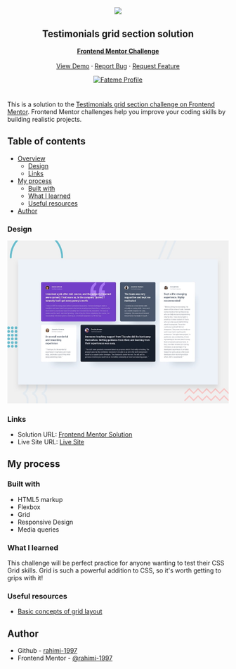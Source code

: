 <div align="center">
    <img src="https://www.frontendmentor.io/static/images/logo-mobile.svg"  width="80">
    <h2 align="center">Testimonials grid section solution</h2>
    <p align="center">
        <a href="https://www.frontendmentor.io"><strong>Frontend Mentor Challenge</strong></a>
        <br />
        <br />
        <a href="https://rahimi-1997.github.io/Testimonials-grid-section/">View Demo</a>
        ·
        <a href="https://github.com/rahimi-1997/Testimonials-grid-section/issues" target="_blank">Report Bug</a>
        ·
        <a href="https://github.com/rahimi-1997/Testimonials-grid-section/issues" target="_blank">Request Feature</a>
    </p>
</div>
<div align="center">
  <!-- Profile -->
  <a href="https://www.frontendmentor.io/profile/rahimi-1997">
    <img src="https://img.shields.io/badge/Profile-Fateme%20Rahimi-07043B?style=for-the-badge&logo=frontendmentor" alt="Fateme Profile">
  </a>

</div>

#

This is a solution to the [Testimonials grid section challenge on Frontend Mentor](https://www.frontendmentor.io/challenges/testimonials-grid-section-Nnw6J7Un7). Frontend Mentor challenges help you improve your coding skills by building realistic projects.

## Table of contents

- [Overview](#overview)
  - [Design](#design)
  - [Links](#links)
- [My process](#my-process)
  - [Built with](#built-with)
  - [What I learned](#what-i-learned)
  - [Useful resources](#useful-resources)
- [Author](#author)

### Design

![](./design/desktop-preview.jpg)

### Links

- Solution URL: [Frontend Mentor Solution](https://www.frontendmentor.io/solutions/3column-preview-card-component-3YILZGTXL6)
- Live Site URL: [Live Site](https://rahimi-1997.github.io/Testimonials-grid-section/)

## My process

### Built with

- HTML5 markup
- Flexbox
- Grid
- Responsive Design
- Media queries

### What I learned

This challenge will be perfect practice for anyone wanting to test their CSS Grid skills. Grid is such a powerful addition to CSS, so it's worth getting to grips with it!

### Useful resources

- [Basic concepts of grid layout](https://developer.mozilla.org/en-US/docs/Web/CSS/CSS_grid_layout/Basic_concepts_of_grid_layout)

## Author

- Github - [rahimi-1997](https://github.com/rahimi-1997)
- Frontend Mentor - [@rahimi-1997](https://www.frontendmentor.io/profile/rahimi-1997)
